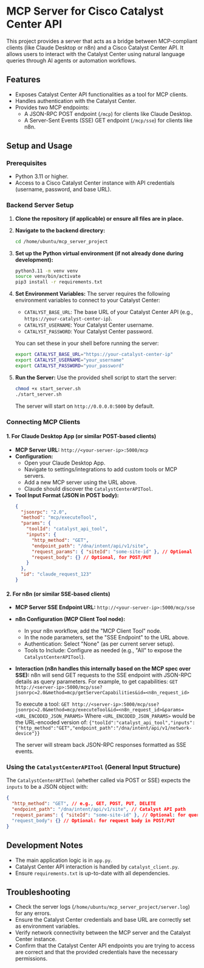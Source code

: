 # MCP Server for Cisco Catalyst Center API

This project provides a server that acts as a bridge between MCP-compliant clients (like Claude Desktop or n8n) and a Cisco Catalyst Center API. It allows users to interact with the Catalyst Center using natural language queries through AI agents or automation workflows.

## Features

-   Exposes Catalyst Center API functionalities as a tool for MCP clients.
-   Handles authentication with the Catalyst Center.
-   Provides two MCP endpoints:
    -   A JSON-RPC POST endpoint (`/mcp`) for clients like Claude Desktop.
    -   A Server-Sent Events (SSE) GET endpoint (`/mcp/sse`) for clients like n8n.

## Setup and Usage

### Prerequisites

-   Python 3.11 or higher.
-   Access to a Cisco Catalyst Center instance with API credentials (username, password, and base URL).

### Backend Server Setup

1.  **Clone the repository (if applicable) or ensure all files are in place.**
2.  **Navigate to the backend directory:**
    ```bash
    cd /home/ubuntu/mcp_server_project
    ```
3.  **Set up the Python virtual environment (if not already done during development):**
    ```bash
    python3.11 -m venv venv
    source venv/bin/activate
    pip3 install -r requirements.txt
    ```
4.  **Set Environment Variables:**
    The server requires the following environment variables to connect to your Catalyst Center:
    -   `CATALYST_BASE_URL`: The base URL of your Catalyst Center API (e.g., `https://your-catalyst-center-ip`).
    -   `CATALYST_USERNAME`: Your Catalyst Center username.
    -   `CATALYST_PASSWORD`: Your Catalyst Center password.

    You can set these in your shell before running the server:
    ```bash
    export CATALYST_BASE_URL="https://your-catalyst-center-ip"
    export CATALYST_USERNAME="your_username"
    export CATALYST_PASSWORD="your_password"
    ```
5.  **Run the Server:**
    Use the provided shell script to start the server:
    ```bash
    chmod +x start_server.sh
    ./start_server.sh
    ```
    The server will start on `http://0.0.0.0:5000` by default.

### Connecting MCP Clients

#### 1. For Claude Desktop App (or similar POST-based clients)

-   **MCP Server URL:** `http://<your-server-ip>:5000/mcp`
-   **Configuration:**
    -   Open your Claude Desktop App.
    -   Navigate to settings/integrations to add custom tools or MCP servers.
    -   Add a new MCP server using the URL above.
    -   Claude should discover the `CatalystCenterAPITool`.
-   **Tool Input Format (JSON in POST body):**
    ```json
    {
      "jsonrpc": "2.0",
      "method": "mcp/executeTool",
      "params": {
        "toolId": "catalyst_api_tool",
        "inputs": {
          "http_method": "GET",
          "endpoint_path": "/dna/intent/api/v1/site",
          "request_params": { "siteId": "some-site-id" }, // Optional
          "request_body": {} // Optional, for POST/PUT
        }
      },
      "id": "claude_request_123"
    }
    ```

#### 2. For n8n (or similar SSE-based clients)

-   **MCP Server SSE Endpoint URL:** `http://<your-server-ip>:5000/mcp/sse`
-   **n8n Configuration (MCP Client Tool node):**
    -   In your n8n workflow, add the "MCP Client Tool" node.
    -   In the node parameters, set the "SSE Endpoint" to the URL above.
    -   Authentication: Select "None" (as per current server setup).
    -   Tools to Include: Configure as needed (e.g., "All" to expose the `CatalystCenterAPITool`).
-   **Interaction (n8n handles this internally based on the MCP spec over SSE):**
    n8n will send GET requests to the SSE endpoint with JSON-RPC details as query parameters. For example, to get capabilities:
    `GET http://<server-ip>:5000/mcp/sse?jsonrpc=2.0&method=mcp/getServerCapabilities&id=<n8n_request_id>`

    To execute a tool:
    `GET http://<server-ip>:5000/mcp/sse?jsonrpc=2.0&method=mcp/executeTool&id=<n8n_request_id>&params=<URL_ENCODED_JSON_PARAMS>`
    Where `<URL_ENCODED_JSON_PARAMS>` would be the URL-encoded version of:
    `{"toolId":"catalyst_api_tool","inputs":{"http_method":"GET","endpoint_path":"/dna/intent/api/v1/network-device"}}`

    The server will stream back JSON-RPC responses formatted as SSE events.

### Using the `CatalystCenterAPITool` (General Input Structure)

The `CatalystCenterAPITool` (whether called via POST or SSE) expects the `inputs` to be a JSON object with:

```json
{
  "http_method": "GET", // e.g., GET, POST, PUT, DELETE
  "endpoint_path": "/dna/intent/api/v1/site", // Catalyst API path
  "request_params": { "siteId": "some-site-id" }, // Optional: for query parameters
  "request_body": {} // Optional: for request body in POST/PUT
}
```

## Development Notes

-   The main application logic is in `app.py`.
-   Catalyst Center API interaction is handled by `catalyst_client.py`.
-   Ensure `requirements.txt` is up-to-date with all dependencies.

## Troubleshooting

-   Check the server logs (`/home/ubuntu/mcp_server_project/server.log`) for any errors.
-   Ensure the Catalyst Center credentials and base URL are correctly set as environment variables.
-   Verify network connectivity between the MCP server and the Catalyst Center instance.
-   Confirm that the Catalyst Center API endpoints you are trying to access are correct and that the provided credentials have the necessary permissions.


